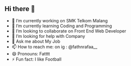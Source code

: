 ## Hi there 👋
- 🔭 I’m currently working on SMK Telkom Malang
- 🌱 I’m currently learning Coding and Programming
- 👯 I’m looking to collaborate on Front End Web Developer
- 🤔 I’m looking for help with Company
- 💬 Ask me about My Job
- 📫 How to reach me: on ig : @fathnrafaa__
- 😄 Pronouns: Fatttt
- ⚡ Fun fact: I like Football
<!--
**fathanrafaa/fathanrafaa** is a ✨ _special_ ✨ repository because its `README.md` (this file) appears on your GitHub profile.

Here are some ideas to get you started:

- 🔭 I’m currently working on SMK Telkom Malang
- 🌱 I’m currently learning Coding and Programming
- 👯 I’m looking to collaborate on Front End Web Developer
- 🤔 I’m looking for help with Company
- 💬 Ask me about My Job
- 📫 How to reach me: on ig : @fathnrafaa__
- 😄 Pronouns: Fatttt
- ⚡ Fun fact: I like Football
-->
